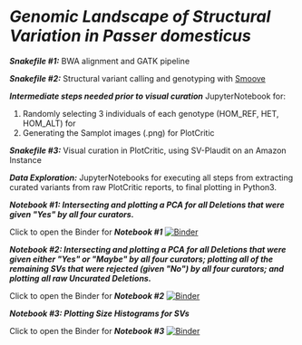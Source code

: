 # ***Genomic Landscape of Structural Variation in ***Passer domesticus******

***Snakefile #1:***
BWA alignment and GATK pipeline

***Snakefile #2:***
Structural variant calling and genotyping with [Smoove](https://github.com/brentp/smoove)

***Intermediate steps needed prior to visual curation***
JupyterNotebook for: 
1. Randomly selecting 3 individuals of each genotype (HOM_REF, HET, HOM_ALT) for
2. Generating the Samplot images (.png) for PlotCritic

***Snakefile #3:***
Visual curation in PlotCritic, using SV-Plaudit on an Amazon Instance


***Data Exploration:*** JupyterNotebooks for executing all steps from extracting curated variants from raw PlotCritic reports, to final plotting in Python3. 


***Notebook #1: Intersecting and plotting a PCA for all Deletions that were given "Yes" by all four curators.***

Click to open the Binder for ***Notebook #1***
[![Binder](https://mybinder.org/badge_logo.svg)](https://mybinder.org/v2/gh/gdaviduu/House-Sparrow-Genome-Analysis.git/main?filepath=Extract_Curated_SV_Regions_to_PlotPCA_Yes_intersectallcurators.ipynb)


***Notebook #2: Intersecting and plotting a PCA for all Deletions that were given either "Yes" or "Maybe" by all four curators; plotting all of the remaining SVs that were rejected (given "No") by all four curators; and plotting all raw Uncurated Deletions.***

Click to open the Binder for ***Notebook #2***
[![Binder](https://mybinder.org/badge_logo.svg)](https://mybinder.org/v2/gh/gdaviduu/House-Sparrow-Genome-Analysis.git/main?filepath=Extract_SV_regions_YesMaybe_intersectall.ipynb)


***Notebook #3: Plotting Size Histograms for SVs***

Click to open the Binder for ***Notebook #3***
[![Binder](https://mybinder.org/badge_logo.svg)](https://mybinder.org/v2/gh/gdaviduu/House-Sparrow-Genome-Analysis.git/main?filepath=Plotting_Size_Histograms_for_SVs.ipynb)

